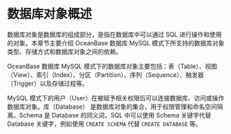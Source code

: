 # 数据库对象概述

数据库对象是数据库的组成部分，是指在数据库中可以通过 SQL 进行操作和使用的对象。本章节主要介绍 OceanBase 数据库 MySQL 模式下所支持的数据库对象类型、存储方式和数据库对象之间的依赖。

OceanBase 数据库 MySQL 模式下的数据库对象主要包括：表（Table）、视图（View）、索引（Index）、分区（Partition）、序列（Sequence）、触发器（Trigger）以及存储过程等。

MySQL 模式下的用户（User）在被赋予相关权限后可以连接数据库、访问或操作数据库对象。库（Database） 是数据库对象的集合，用于权限管理和命名空间隔离。Schema 是 Database 的同义词，SQL 中可以使用 Schema 关键字代替 Database 关键字，例如使用 `CREATE SCHEMA` 代替 `CREATE DATABASE` 等。
